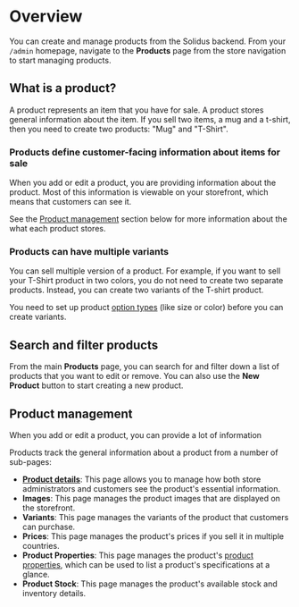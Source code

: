 # Overview

You can create and manage products from the Solidus backend. From your `/admin`
homepage, navigate to the **Products** page from the store navigation to start
managing products.

## What is a product?

A product represents an item that you have for sale. A product stores general
information about the item. If you sell two items, a mug and a t-shirt, then
you need to create two products: "Mug" and "T-Shirt".

### Products define customer-facing information about items for sale

When you add or edit a product, you are providing information about the product.
Most of this information is viewable on your storefront, which means that
customers can see it.

See the [Product management](#product-management) section below for more
information about the what each product stores.

### Products can have multiple variants

You can sell multiple version of a product. For example, if you want to sell
your T-Shirt product in two colors, you do not need to create two separate
products. Instead, you can create two variants of the T-shirt product.

You need to set up product [option types][option-types] (like size or color)
before you can create variants.

[option-types]: option-types.md

## Search and filter products

From the main **Products** page, you can search for and filter down a list of
products that you want to edit or remove. You can also use the **New Product**
button to start creating a new product.

<!-- TODO: Add image of search UI and "New Product" button -->

## Product management

When you add or edit a product, you can provide a lot of information 

Products track the general information about a product from a number of
sub-pages: 

- **[Product details][product-details]**: This page allows you to manage how
  both store administrators and customers see the product's essential
  information. 
- **Images**: This page manages the product images that are displayed on the
  storefront. 
- **Variants**: This page manages the variants of the product that customers can
  purchase.
- **Prices**: This page manages the product's prices if you sell it in multiple
  countries.
- **Product Properties**: This page manages the product's [product
  properties][product-properties], which can be used to list a product's
  specifications at a glance.
- **Product Stock**: This page manages the product's available stock and
  inventory details.

<!-- TODO:
  Provide links and descriptions above for each available view related to
  adding/editing products.
-->

[product-details]: product-details.html
[product-properties]: product-properties.html
